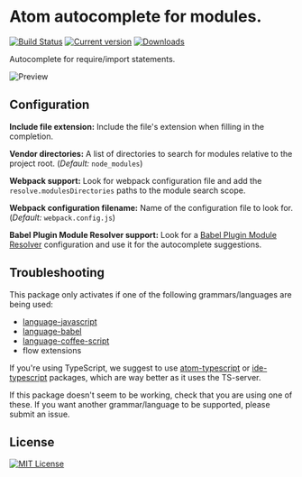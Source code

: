 # Atom autocomplete for modules.

[![Build Status](https://circleci.com/gh/nkt/atom-autocomplete-modules/tree/master.svg?style=shield)](https://circleci.com/gh/nkt/atom-autocomplete-modules/tree/master)
[![Current version](https://img.shields.io/apm/v/autocomplete-modules.svg)](https://atom.io/packages/autocomplete-modules)
[![Downloads](https://img.shields.io/apm/dm/autocomplete-modules.svg)](https://atom.io/packages/autocomplete-modules)

Autocomplete for require/import statements.

![Preview](https://cloud.githubusercontent.com/assets/3505878/7442538/9c1892cc-f11e-11e4-8070-3fa8b79beefc.gif)

## Configuration

**Include file extension:**  Include the file's extension when filling in the completion.

**Vendor directories:** A list of directories to search for modules relative to the project
  root. (*Default:* `node_modules`)

**Webpack support:** Look for webpack configuration file and add the `resolve.modulesDirectories` paths to the module search scope.

**Webpack configuration filename:** Name of the configuration file to look for. (*Default:* `webpack.config.js`)

**Babel Plugin Module Resolver support:** Look for a [Babel Plugin Module Resolver](https://github.com/tleunen/babel-plugin-module-resolver) configuration and use it for the autocomplete suggestions.

## Troubleshooting

This package only activates if one of the following grammars/languages are being used:
* [language-javascript](https://atom.io/packages/language-javascript)
* [language-babel](https://atom.io/packages/language-babel)
* [language-coffee-script](https://atom.io/packages/language-coffee-script)
* flow extensions

If you're using TypeScript, we suggest to use [atom-typescript](https://atom.io/packages/atom-typescript) or [ide-typescript](https://atom.io/packages/ide-typescript) packages, which are way better as it uses the TS-server. 

If this package doesn't seem to be working, check that you are using one of these.
If you want another grammar/language to be supported, please submit an issue.

License
-------
[![MIT License](https://img.shields.io/apm/l/autocomplete-modules.svg)](LICENSE)
